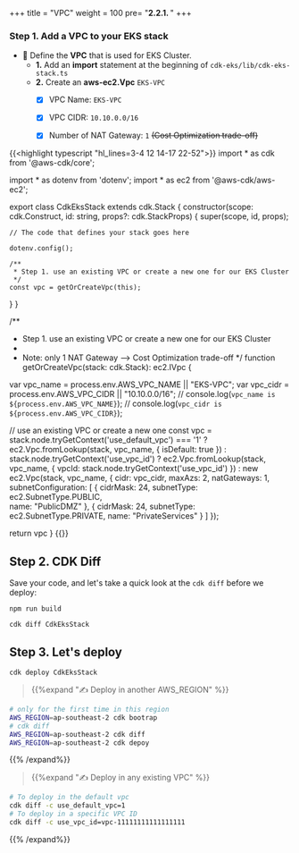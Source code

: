 +++
title = "VPC"
weight = 100
pre= "<b>2.2.1. </b>"
+++


### Step 1. Add a **VPC** to your **EKS** stack

* 🎯 Define the **VPC** that is used for EKS Cluster.
    * **1.** Add an **import** statement at the beginning of `cdk-eks/lib/cdk-eks-stack.ts`
    * **2.** Create an **aws-ec2.Vpc** `EKS-VPC` 
        * [x] VPC Name: `EKS-VPC`
        * [x] VPC CIDR: `10.10.0.0/16`
        * [x] Number of NAT Gateway: `1` ~~(Cost Optimization trade-off)~~


{{<highlight typescript "hl_lines=3-4 12 14-17 22-52">}}
import * as cdk from '@aws-cdk/core';

import * as dotenv from 'dotenv';
import * as ec2 from '@aws-cdk/aws-ec2';

export class CdkEksStack extends cdk.Stack {
  constructor(scope: cdk.Construct, id: string, props?: cdk.StackProps) {
    super(scope, id, props);

    // The code that defines your stack goes here
    
    dotenv.config();

    /**
     * Step 1. use an existing VPC or create a new one for our EKS Cluster
     */  
    const vpc = getOrCreateVpc(this);
    
  }
}

/**
 * Step 1. use an existing VPC or create a new one for our EKS Cluster
 * 
 * Note: only 1 NAT Gateway --> Cost Optimization trade-off
 */ 
function getOrCreateVpc(stack: cdk.Stack): ec2.IVpc {
  
  var vpc_name = process.env.AWS_VPC_NAME || "EKS-VPC";
  var vpc_cidr = process.env.AWS_VPC_CIDR || "10.10.0.0/16";
  // console.log(`vpc_name is ${process.env.AWS_VPC_NAME}`);
  // console.log(`vpc_cidr is ${process.env.AWS_VPC_CIDR}`);
  
  // use an existing VPC or create a new one
  const vpc = stack.node.tryGetContext('use_default_vpc') === '1' ?
    ec2.Vpc.fromLookup(stack, vpc_name, { isDefault: true }) :
    stack.node.tryGetContext('use_vpc_id') ?
      ec2.Vpc.fromLookup(stack, vpc_name, 
              { vpcId: stack.node.tryGetContext('use_vpc_id') }) :
      new ec2.Vpc(stack, vpc_name, 
              { cidr: vpc_cidr,
                maxAzs: 2,
                natGateways: 1,
                subnetConfiguration: [
                  {  cidrMask: 24, subnetType: ec2.SubnetType.PUBLIC,  
                     name: "PublicDMZ"  },
                  {  cidrMask: 24, subnetType: ec2.SubnetType.PRIVATE, 
                     name: "PrivateServices" } ]
              });  
      
  return vpc
}
{{</highlight>}}


## Step 2. CDK Diff

Save your code, and let's take a quick look at the `cdk diff` before we deploy:

```
npm run build

cdk diff CdkEksStack
```


## Step 3. Let's deploy

```
cdk deploy CdkEksStack
```

> {{%expand "✍️ Deploy in another AWS_REGION" %}} 

  ```bash
  # only for the first time in this region
  AWS_REGION=ap-southeast-2 cdk bootrap
  # cdk diff
  AWS_REGION=ap-southeast-2 cdk diff
  AWS_REGION=ap-southeast-2 cdk depoy
  ```
{{% /expand%}}


> {{%expand "✍️ Deploy in any existing VPC" %}} 

  ```bash
  # To deploy in the default vpc
  cdk diff -c use_default_vpc=1
  # To deploy in a specific VPC ID
  cdk diff -c use_vpc_id=vpc-11111111111111111
  ```
{{% /expand%}}
